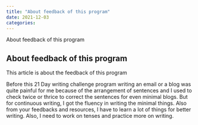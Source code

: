 ```yaml
---
title: "About feedback of this program"
date: 2021-12-03
categories:
---
```


About feedback of this program

## About feedback of this program

This article is about the feedback of this program

Before this 21 Day writing challenge program writing an email or a blog was quite painful for me because of the arrangement of sentences and I used to check twice or thrice to correct the sentences for even minimal blogs. But for continuous writing, I got the fluency in writing the minimal things. Also from your feedbacks and resources, I have to learn a lot of things for better writing. Also, I need to work on tenses and practice more on writing.
